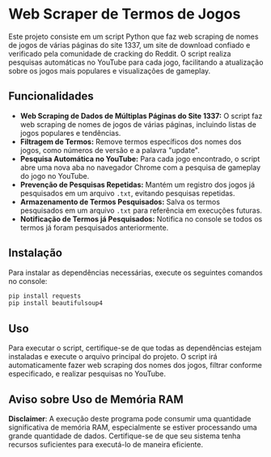 # Web Scraper de Termos de Jogos

Este projeto consiste em um script Python que faz web scraping de nomes de jogos de várias páginas do site 1337, um site de download confiado e verificado pela comunidade de cracking do Reddit. O script realiza pesquisas automáticas no YouTube para cada jogo, facilitando a atualização sobre os jogos mais populares e visualizações de gameplay.

## Funcionalidades

- **Web Scraping de Dados de Múltiplas Páginas do Site 1337:** O script faz web scraping de nomes de jogos de várias páginas, incluindo listas de jogos populares e tendências.
- **Filtragem de Termos:** Remove termos específicos dos nomes dos jogos, como números de versão e a palavra "update".
- **Pesquisa Automática no YouTube:** Para cada jogo encontrado, o script abre uma nova aba no navegador Chrome com a pesquisa de gameplay do jogo no YouTube.
- **Prevenção de Pesquisas Repetidas:** Mantém um registro dos jogos já pesquisados em um arquivo `.txt`, evitando pesquisas repetidas.
- **Armazenamento de Termos Pesquisados:** Salva os termos pesquisados em um arquivo `.txt` para referência em execuções futuras.
- **Notificação de Termos já Pesquisados:** Notifica no console se todos os termos já foram pesquisados anteriormente.

## Instalação

Para instalar as dependências necessárias, execute os seguintes comandos no console:

```bash
pip install requests
pip install beautifulsoup4
```

## Uso

Para executar o script, certifique-se de que todas as dependências estejam instaladas e execute o arquivo principal do projeto. O script irá automaticamente fazer web scraping dos nomes dos jogos, filtrar conforme especificado, e realizar pesquisas no YouTube.

## Aviso sobre Uso de Memória RAM

**Disclaimer**: A execução deste programa pode consumir uma quantidade significativa de memória RAM, especialmente se estiver processando uma grande quantidade de dados. Certifique-se de que seu sistema tenha recursos suficientes para executá-lo de maneira eficiente.


